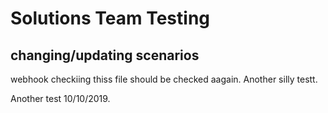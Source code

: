 # Solutions Team Testing

## changing/updating scenarios

webhook checkiing thiss file should be checked aagain. Another silly testt.

Another test 10/10/2019.
